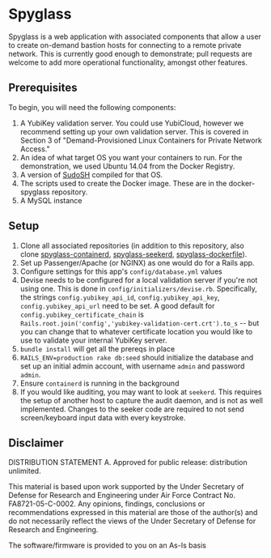 # Spyglass

Spyglass is a web application with associated components that allow a user to create on-demand
bastion hosts for connecting to a remote private network. This is currently good enough to
demonstrate; pull requests are welcome to add more operational functionality, amongst other 
features.

## Prerequisites 

To begin, you will need the following components:

1. A YubiKey validation server. You could use YubiCloud, however we recommend setting up your own 
   validation server. This is covered in Section 3 of "Demand-Provisioned Linux Containers for
   Private Network Access."
2. An idea of what target OS you want your containers to run. For the demonstration, we used Ubuntu
   14.04 from the Docker Registry.
3. A version of [SudoSH](http://sourceforge.net/projects/sudosh/) compiled for that OS.
4. The scripts used to create the Docker image. These are in the docker-spyglass repository.
5. A MySQL instance

## Setup

1. Clone all associated repositories (in addition to this repository, also clone [spyglass-containerd](https://github.com/mit-ll/spyglass-containerd), [spyglass-seekerd](https://github.com/mit-ll/spyglass-seekerd), [spyglass-dockerfile](https://github.com/mit-ll/spyglass-dockerfile)).
2. Set up Passenger/Apache (or NGINX) as one would do for a Rails app.
2. Configure settings for this app's `config/database.yml` values
3. Devise needs to be configured for a local validation server if you're not using one. This is done
   in `config/initializers/devise.rb`. Specifically, the strings `config.yubikey_api_id`, 
   `config.yubikey_api_key`, `config.yubikey_api_url` need to be set. A good default for 
   `config.yubikey_certificate_chain` is 
   `Rails.root.join('config','yubikey-validation-cert.crt').to_s` -- but you can change that to 
   whatever certificate location you would like to use to validate your internal YubiKey server.
4. `bundle install` will get all the prereqs in place
5. `RAILS_ENV=production rake db:seed` should initialize the database and set up an initial admin 
    account, with username `admin` and password `admin`.
6. Ensure `containerd` is running in the background
7. If you would like auditing, you may want to look at `seekerd`. This requires the setup of another
   host to capture the audit daemon, and is not as well implemented. Changes to the seeker code 
   are required to not send screen/keyboard input data with every keystroke.
   
## Disclaimer

DISTRIBUTION STATEMENT A. Approved for public release: distribution unlimited.

This material is based upon work supported by the Under Secretary of Defense for Research and Engineering under Air Force Contract No. FA8721-05-C-0002. Any opinions, findings, conclusions or recommendations expressed in this material are those of the author(s) and do not necessarily reflect the views of the Under Secretary of Defense for Research and Engineering.

The software/firmware is provided to you on an As-Is basis

